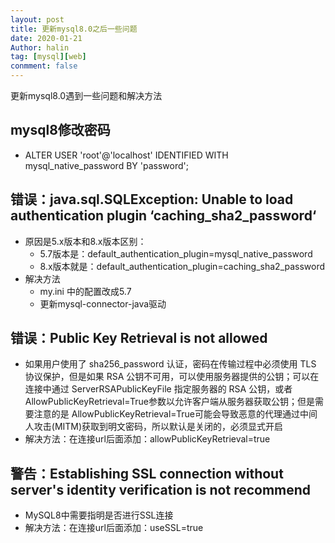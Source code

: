 ```yaml
---
layout: post
title: 更新mysql8.0之后一些问题
date: 2020-01-21
Author: halin
tag: [mysql][web]
conmment: false
---
```

更新mysql8.0遇到一些问题和解决方法
<!-- more -->
## mysql8修改密码
  - ALTER USER 'root'@'localhost' IDENTIFIED WITH mysql_native_password BY 'password'; 
## 错误：java.sql.SQLException: Unable to load authentication plugin ‘caching_sha2_password‘
  - 原因是5.x版本和8.x版本区别：
    - 5.7版本是：default_authentication_plugin=mysql_native_password
    - 8.x版本就是：default_authentication_plugin=caching_sha2_password
  - 解决方法
    - my.ini 中的配置改成5.7
    - 更新mysql-connector-java驱动
## 错误：Public Key Retrieval is not allowed
  - 如果用户使用了 sha256_password 认证，密码在传输过程中必须使用 TLS 协议保护，但是如果 RSA 公钥不可用，可以使用服务器提供的公钥；可以在连接中通过 ServerRSAPublicKeyFile 指定服务器的 RSA 公钥，或者AllowPublicKeyRetrieval=True参数以允许客户端从服务器获取公钥；但是需要注意的是 AllowPublicKeyRetrieval=True可能会导致恶意的代理通过中间人攻击(MITM)获取到明文密码，所以默认是关闭的，必须显式开启
  - 解决方法：在连接url后面添加：allowPublicKeyRetrieval=true
## 警告：Establishing SSL connection without server's identity verification is not recommend
  - MySQL8中需要指明是否进行SSL连接
  - 解决方法：在连接url后面添加：useSSL=true
